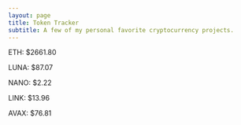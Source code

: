 ```yaml
---
layout: page
title: Token Tracker
subtitle: A few of my personal favorite cryptocurrency projects.
---
```


<!--BEGINCRYPTOINPUT-->
ETH: $2661.80

LUNA: $87.07

NANO: $2.22

LINK: $13.96

AVAX: $76.81

<!--ENDCRYPTOINPUT-->
